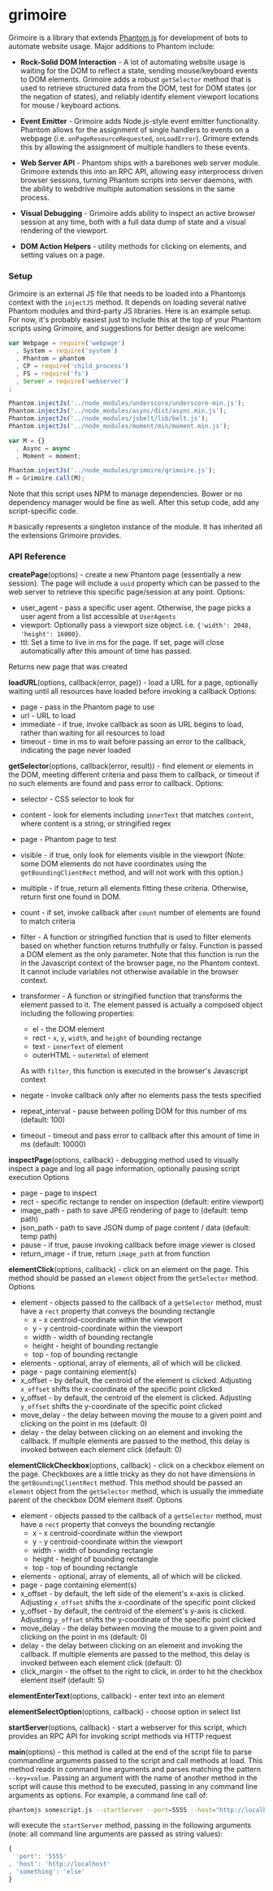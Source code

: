 # grimoire

Grimoire is a library that extends [Phantom.js](http://phantomjs.org) for development of bots to automate website usage. Major additions to Phantom include:

* **Rock-Solid DOM Interaction** - A lot of automating website usage is waiting for the DOM to reflect a state, sending mouse/keyboard events to DOM elements. Grimoire adds a robust `getSelector` method that is used to retrieve structured data from the DOM, test for DOM states (or the negation of states), and reliably identify element viewport locations for mouse / keyboard actions.

* **Event Emitter** - Grimoire adds Node.js-style event emitter functionality. Phantom allows for the assignment of single handlers to events on a webpage (i.e. `onPageResourceRequested`, `onLoadError`). Grimore extends this by allowing the assignment of multiple handlers to these events.

* **Web Server API** - Phantom ships with a barebones web server module. Grimoire extends this into an RPC API, allowing easy interprocess driven browser sessions, turning Phantom scripts into server daemons, with the ability to webdrive multiple automation sessions in the same process.

* **Visual Debugging** - Grimoire adds ability to inspect an active browser session at any time, both with a full data dump of state and a visual rendering of the viewport.

* **DOM Action Helpers** - utility methods for clicking on elements, and setting values on a page.

### Setup ###

Grimoire is an external JS file that needs to be loaded into a Phantomjs context with the `injectJS` method. It depends on loading several native Phantom modules and third-party JS libraries. Here is an example setup. For now, it's probably easiest just to include this at the top of your Phantom scripts using Grimoire, and suggestions for better design are welcome:

```javascript
var Webpage = require('webpage')
  , System = require('system')
  , Phantom = phantom
  , CP = require('child_process')
  , FS = require('fs')
  , Server = require('webserver')
;

Phantom.injectJs('../node_modules/underscore/underscore-min.js');
Phantom.injectJs('../node_modules/async/dist/async.min.js');
Phantom.injectJs('../node_modules/jsbelt/lib/belt.js');
Phantom.injectJs('../node_modules/moment/min/moment.min.js');

var M = {}
  , Async = async
  , Moment = moment;

Phantom.injectJs('../node_modules/grimoire/grimoire.js');
M = Grimoire.call(M);
```
Note that this script uses NPM to manage dependencies. Bower or no dependency manager would be fine as well. After this setup code, add any script-specific code. 

`M` basically represents a singleton instance of the module. It has inherited all the extensions Grimoire provides.

### API Reference ###

**createPage**(options) - create a new Phantom page (essentially a new session). The page will include a `uuid` property which can be passed to the web server to retrieve this specific page/session at any point.
  Options:
  * user_agent - pass a specific user agent. Otherwise, the page picks a user agent from a list accessible at `UserAgents`
  * viewport: Optionally pass a viewport size object. i.e. `{'width': 2048, 'height': 16000}`.
  * ttl: Set a time to live in ms for the page. If set, page will close automatically after this amount of time has passed.

Returns new page that was created
 
**loadURL**(options, callback(error, page)) - load a URL for a page, optionally waiting until all resources have loaded before invoking a callback
  Options:
  * page - pass in the Phantom page to use
  * url - URL to load
  * immediate - if true, invoke callback as soon as URL begins to load, rather than waiting for all resources to load
  * timeout - time in ms to wait before passing an error to the callback, indicating the page never loaded
  
**getSelector**(options, callback(error, result)) - find element or elements in the DOM, meeting different criteria and pass them to callback, or timeout if no such elements are found and pass error to callback.
  Options:
  * selector - CSS selector to look for
  * content - look for elements including `innerText` that matches `content`, where content is a string, or stringified regex
  * page - Phantom page to test
  * visible - if true, only look for elements visible in the viewport (Note: some DOM elements do not have coordinates using the `getBoundingClientRect` method, and will not work with this option.)
  * multiple - if true, return all elements fitting these criteria. Otherwise, return first one found in DOM.
  * count - if set, invoke callback after `count` number of elements are found to match criteria
  * filter - A function or stringified function that is used to filter elements based on whether function returns truthfully or falsy. Function is passed a DOM element as the only parameter. Note that this function is run the in the Javascript context of the browser page, no the Phantom context. It cannot include variables not otherwise available in the browser context.
  * transformer - A function or stringified function that transforms the element passed to it. The element passed is actually a composed object including the following properties:
    * el - the DOM element
    * rect - `x`, `y`, `width`, and `height` of bounding rectange
    * text - `innerText` of element
    * outerHTML - `outerHtml` of element
    
    As with `filter`, this function is executed in the browser's Javascript context
  * negate - invoke callback only after no elements pass the tests specified
  * repeat_interval - pause between polling DOM for this number of ms (default: 100)
  * timeout - timeout and pass error to callback after this amount of time in ms (default: 10000)
  
**inspectPage**(options, callback) - debugging method used to visually inspect a page and log all page information, optionally pausing script execution
  Options
  
  * page - page to inspect
  * rect - specific rectange to render on inspection (default: entire viewport)
  * image_path - path to save JPEG rendering of page to (default: temp path)
  * json_path - path to save JSON dump of page content / data (default: temp path)
  * pause - if true, pause invoking callback before image viewer is closed
  * return_image - if true, return `image_path` at from function

**elementClick**(options, callback) - click on an element on the page. This method should be passed an `element` object from the `getSelector` method.
  Options
  
  * element - objects passed to the callback of a `getSelector` method, must have a `rect` property that conveys the bounding rectangle
    * x - x centroid-coordinate within the viewport
    * y - y centroid-coordinate within the viewport
    * width - width of bounding rectangle
    * height - height of bounding rectangle
    * top - top of bounding rectangle
  * elements - optional, array of elements, all of which will be clicked.
  * page - page containing element(s)
  * x_offset - by default, the centroid of the element is clicked. Adjusting `x_offset` shifts the x-coordinate of the specific point clicked
  * y_offset - by default, the centroid of the element is clicked. Adjusting `y_offset` shifts the y-coordinate of the specific point clicked
  * move_delay - the delay between moving the mouse to a given point and clicking on the point in ms (default: 0)
  * delay - the delay between clicking on an element and invoking the callback. If multiple elements are passed to the method, this delay is invoked between each element click (default: 0)

**elementClickCheckbox**(options, callback) - click on a checkbox element on the page. Checkboxes are a little tricky as they do not have dimensions in the `getBoundingClientRect` method. This method should be passed an `element` object from the `getSelector` method, which is usually the immediate parent of the checkbox DOM element itself.
  Options

  * element - objects passed to the callback of a `getSelector` method, must have a `rect` property that conveys the bounding rectangle
    * x - x centroid-coordinate within the viewport
    * y - y centroid-coordinate within the viewport
    * width - width of bounding rectangle
    * height - height of bounding rectangle
    * top - top of bounding rectangle
  * elements - optional, array of elements, all of which will be clicked.
  * page - page containing element(s)
  * x_offset - by default, the left side of the element's x-axis is clicked. Adjusting `x_offset` shifts the x-coordinate of the specific point clicked
  * y_offset - by default, the centroid of the element's y-axis is clicked. Adjusting `y_offset` shifts the y-coordinate of the specific point clicked
  * move_delay - the delay between moving the mouse to a given point and clicking on the point in ms (default: 0)
  * delay - the delay between clicking on an element and invoking the callback. If multiple elements are passed to the method, this delay is invoked between each element click (default: 0)
  * click_margin - the offset to the right to click, in order to hit the checkbox element itself (default: 5)
  
**elementEnterText**(options, callback) - enter text into an element

**elementSelectOption**(options, callback) - choose option in select list

**startServer**(options, callback) - start a webserver for this script, which provides an RPC API for invoking script methods via HTTP request

**main**(options) - this method is called at the end of the script file to parse commandline arguments passed to the script and call methods at load. This method reads in command line arguments and parses matching the pattern `--key=value`. Passing an argument with the name of another method in the script will cause this method to be executed, passing in any command line arguments as options. For example, a command line call of:

```bash
phantomjs somescript.js --startServer --port=5555 --host="http://localhost" --something=else
```

will execute the `startServer` method, passing in the following arguments (note: all command line arguments are passed as string values):

```javascript
{
  'port': '5555'
, 'host': 'http://localhost'
, 'something': 'else'
}
```
